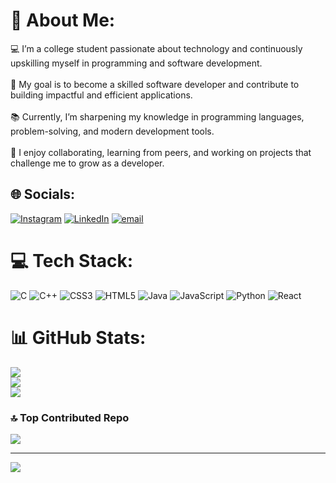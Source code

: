 # 💫 About Me:
💻 I’m a college student passionate about technology and continuously upskilling myself in programming and software development.<br><br>🚀 My goal is to become a skilled software developer and contribute to building impactful and efficient applications.<br><br>📚 Currently, I’m sharpening my knowledge in programming languages, problem-solving, and modern development tools.<br><br>🤝 I enjoy collaborating, learning from peers, and working on projects that challenge me to grow as a developer.


## 🌐 Socials:
[![Instagram](https://img.shields.io/badge/Instagram-%23E4405F.svg?logo=Instagram&logoColor=white)](https://instagram.com/giri_hbk) [![LinkedIn](https://img.shields.io/badge/LinkedIn-%230077B5.svg?logo=linkedin&logoColor=white)](http://www.linkedin.com/in/giritharan-s-090301352) [![email](https://img.shields.io/badge/Email-D14836?logo=gmail&logoColor=white)](mailto:giritharan134@gmail.com) 

# 💻 Tech Stack:
![C](https://img.shields.io/badge/c-%2300599C.svg?style=for-the-badge&logo=c&logoColor=white) ![C++](https://img.shields.io/badge/c++-%2300599C.svg?style=for-the-badge&logo=c%2B%2B&logoColor=white) ![CSS3](https://img.shields.io/badge/css3-%231572B6.svg?style=for-the-badge&logo=css3&logoColor=white) ![HTML5](https://img.shields.io/badge/html5-%23E34F26.svg?style=for-the-badge&logo=html5&logoColor=white) ![Java](https://img.shields.io/badge/java-%23ED8B00.svg?style=for-the-badge&logo=openjdk&logoColor=white) ![JavaScript](https://img.shields.io/badge/javascript-%23323330.svg?style=for-the-badge&logo=javascript&logoColor=%23F7DF1E) ![Python](https://img.shields.io/badge/python-3670A0?style=for-the-badge&logo=python&logoColor=ffdd54) ![React](https://img.shields.io/badge/react-%2320232a.svg?style=for-the-badge&logo=react&logoColor=%2361DAFB)
# 📊 GitHub Stats:
![](https://github-readme-stats.vercel.app/api?username=Giritharan788&theme=dark&hide_border=false&include_all_commits=false&count_private=false)<br/>
![](https://nirzak-streak-stats.vercel.app/?user=Giritharan788&theme=dark&hide_border=false)<br/>
![](https://github-readme-stats.vercel.app/api/top-langs/?username=Giritharan788&theme=dark&hide_border=false&include_all_commits=false&count_private=false&layout=compact)

### 🔝 Top Contributed Repo
![](https://github-contributor-stats.vercel.app/api?username=Giritharan788&limit=5&theme=dark&combine_all_yearly_contributions=true)

---
[![](https://visitcount.itsvg.in/api?id=Giritharan788&icon=0&color=0)](https://visitcount.itsvg.in)

<!-- Proudly created with GPRM ( https://gprm.itsvg.in ) -->
